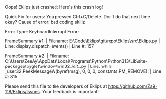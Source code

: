 Oops! Eklips just crashed;
Here's this crash log!

Quick Fix for users: You pressed Ctrl+C/Delete. Don't do that next time okay?
Cause of error: bad coding skillz

Error Type: KeyboardInterrupt
Error: 

FrameSummary #1:
  | Filename: E:\Code\Eklips\git\repo\Eklips\src\Eklips.py
  | Line: display.dispatch_events()
  | Line #: 157

FrameSummary #2:
  | Filename: C:\Users\ZeeAy\AppData\Local\Programs\Python\Python313\Lib\site-packages\pyglet\window\win32\__init__.py
  | Line: while _user32.PeekMessageW(byref(msg), 0, 0, 0, constants.PM_REMOVE):
  | Line #: 815


Please send this file to the developers of Eklips at https://github.com/Za9-118/Eklips/issues. 
Your feedback is important!